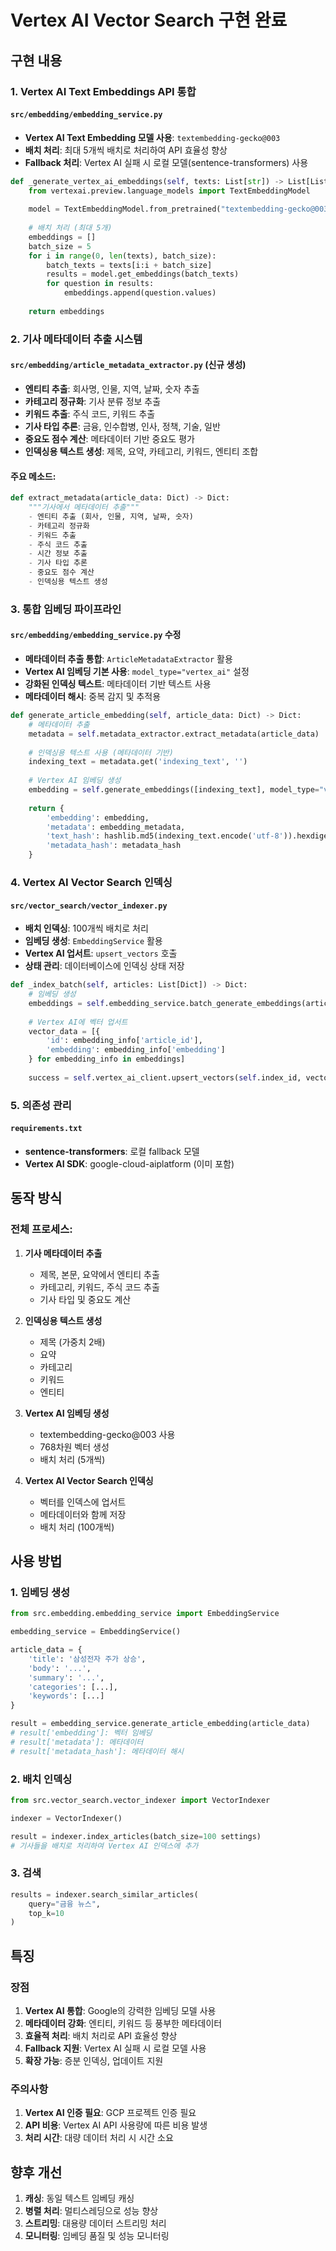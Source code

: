 # Vertex AI Vector Search 구현 완료

## 구현 내용

### 1. Vertex AI Text Embeddings API 통합

#### `src/embedding/embedding_service.py`
- **Vertex AI Text Embedding 모델 사용**: `textembedding-gecko@003`
- **배치 처리**: 최대 5개씩 배치로 처리하여 API 효율성 향상
- **Fallback 처리**: Vertex AI 실패 시 로컬 모델(sentence-transformers) 사용

```python
def _generate_vertex_ai_embeddings(self, texts: List[str]) -> List[List[float]]:
    from vertexai.preview.language_models import TextEmbeddingModel
    
    model = TextEmbeddingModel.from_pretrained("textembedding-gecko@003")
    
    # 배치 처리 (최대 5개)
    embeddings = []
    batch_size = 5
    for i in range(0, len(texts), batch_size):
        batch_texts = texts[i:i + batch_size]
        results = model.get_embeddings(batch_texts)
        for question in results:
            embeddings.append(question.values)
    
    return embeddings
```

### 2. 기사 메타데이터 추출 시스템

#### `src/embedding/article_metadata_extractor.py` (신규 생성)
- **엔티티 추출**: 회사명, 인물, 지역, 날짜, 숫자 추출
- **카테고리 정규화**: 기사 분류 정보 추출
- **키워드 추출**: 주식 코드, 키워드 추출
- **기사 타입 추론**: 금융, 인수합병, 인사, 정책, 기술, 일반
- **중요도 점수 계산**: 메타데이터 기반 중요도 평가
- **인덱싱용 텍스트 생성**: 제목, 요약, 카테고리, 키워드, 엔티티 조합

#### 주요 메소드:
```python
def extract_metadata(article_data: Dict) -> Dict:
    """기사에서 메타데이터 추출"""
    - 엔티티 추출 (회사, 인물, 지역, 날짜, 숫자)
    - 카테고리 정규화
    - 키워드 추출
    - 주식 코드 추출
    - 시간 정보 추출
    - 기사 타입 추론
    - 중요도 점수 계산
    - 인덱싱용 텍스트 생성
```

### 3. 통합 임베딩 파이프라인

#### `src/embedding/embedding_service.py` 수정
- **메타데이터 추출 통합**: `ArticleMetadataExtractor` 활용
- **Vertex AI 임베딩 기본 사용**: `model_type="vertex_ai"` 설정
- **강화된 인덱싱 텍스트**: 메타데이터 기반 텍스트 사용
- **메타데이터 해시**: 중복 감지 및 추적용

```python
def generate_article_embedding(self, article_data: Dict) -> Dict:
    # 메타데이터 추출
    metadata = self.metadata_extractor.extract_metadata(article_data)
    
    # 인덱싱용 텍스트 사용 (메타데이터 기반)
    indexing_text = metadata.get('indexing_text', '')
    
    # Vertex AI 임베딩 생성
    embedding = self.generate_embeddings([indexing_text], model_type="vertex_ai")[0]
    
    return {
        'embedding': embedding,
        'metadata': embedding_metadata,
        'text_hash': hashlib.md5(indexing_text.encode('utf-8')).hexdigest(),
        'metadata_hash': metadata_hash
    }
```

### 4. Vertex AI Vector Search 인덱싱

#### `src/vector_search/vector_indexer.py`
- **배치 인덱싱**: 100개씩 배치로 처리
- **임베딩 생성**: `EmbeddingService` 활용
- **Vertex AI 업서트**: `upsert_vectors` 호출
- **상태 관리**: 데이터베이스에 인덱싱 상태 저장

```python
def _index_batch(self, articles: List[Dict]) -> Dict:
    # 임베딩 생성
    embeddings = self.embedding_service.batch_generate_embeddings(articles)
    
    # Vertex AI에 벡터 업서트
    vector_data = [{
        'id': embedding_info['article_id'],
        'embedding': embedding_info['embedding']
    } for embedding_info in embeddings]
    
    success = self.vertex_ai_client.upsert_vectors(self.index_id, vector_data)
```

### 5. 의존성 관리

#### `requirements.txt`
- **sentence-transformers**: 로컬 fallback 모델
- **Vertex AI SDK**: google-cloud-aiplatform (이미 포함)

## 동작 방식

### 전체 프로세스:

1. **기사 메타데이터 추출**
   - 제목, 본문, 요약에서 엔티티 추출
   - 카테고리, 키워드, 주식 코드 추출
   - 기사 타입 및 중요도 계산

2. **인덱싱용 텍스트 생성**
   - 제목 (가중치 2배)
   - 요약
   - 카테고리
   - 키워드
   - 엔티티

3. **Vertex AI 임베딩 생성**
   - textembedding-gecko@003 사용
   - 768차원 벡터 생성
   - 배치 처리 (5개씩)

4. **Vertex AI Vector Search 인덱싱**
   - 벡터를 인덱스에 업서트
   - 메타데이터와 함께 저장
   - 배치 처리 (100개씩)

## 사용 방법

### 1. 임베딩 생성
```python
from src.embedding.embedding_service import EmbeddingService

embedding_service = EmbeddingService()

article_data = {
    'title': '삼성전자 주가 상승',
    'body': '...',
    'summary': '...',
    'categories': [...],
    'keywords': [...]
}

result = embedding_service.generate_article_embedding(article_data)
# result['embedding']: 벡터 임베딩
# result['metadata']: 메타데이터
# result['metadata_hash']: 메타데이터 해시
```

### 2. 배치 인덱싱
```python
from src.vector_search.vector_indexer import VectorIndexer

indexer = VectorIndexer()

result = indexer.index_articles(batch_size=100 settings)
# 기사들을 배치로 처리하여 Vertex AI 인덱스에 추가
```

### 3. 검색
```python
results = indexer.search_similar_articles(
    query="금융 뉴스",
    top_k=10
)
```

## 특징

### 장점
1. **Vertex AI 통합**: Google의 강력한 임베딩 모델 사용
2. **메타데이터 강화**: 엔티티, 키워드 등 풍부한 메타데이터
3. **효율적 처리**: 배치 처리로 API 효율성 향상
4. **Fallback 지원**: Vertex AI 실패 시 로컬 모델 사용
5. **확장 가능**: 증분 인덱싱, 업데이트 지원

### 주의사항
1. **Vertex AI 인증 필요**: GCP 프로젝트 인증 필요
2. **API 비용**: Vertex AI API 사용량에 따른 비용 발생
3. **처리 시간**: 대량 데이터 처리 시 시간 소요

## 향후 개선
1. **캐싱**: 동일 텍스트 임베딩 캐싱
2. **병렬 처리**: 멀티스레딩으로 성능 향상
3. **스트리밍**: 대용량 데이터 스트리밍 처리
4. **모니터링**: 임베딩 품질 및 성능 모니터링

